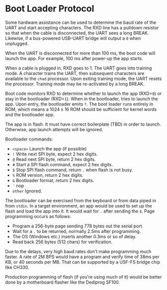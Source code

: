 # Boot Loader Protocol

Some hardware assistance can be used to determine the baud rate of the UART
and start accepting characters.
The RXD line has a pulldown resistor so that when the cable is
disconnected, the UART sees a long BREAK.
Likewise, if a bus-powered USB-UART bridge will output a `0`
when unplugged.

When the UART is disconnected for more than 100 ms, the boot code will
launch the app. For example, 100 ms after power-up the app starts.

When a cable is plugged in, RXD goes to 1. 
The UART goes into training mode.
A <space> character trains the UART, then subsequent characters are
available to the `chad` processor.
Upon exiting training mode, the UART resets the processor.
Training mode may be re-activated by a long BREAK.

Boot code monitors RXD to determine whether to launch the app (RXD=`0`)
or stay in the bootloader (RXD=`1`). When in the bootloader, <space>
tries to launch the app. Upon entry, the bootloader emits `?`.
The boot loader runs entirely in ROM, which means a 1024 x 16 ROM
should be sufficient for kernel words and the bootloader app.

The app is in flash.
It must have correct boilerplate (TBD) in order to launch.
Otherwise, app launch attempts will be ignored.

Bootloader commands:

- `<space>` Launch the app (if possible)
- `!` Write next SPI byte, expect 2 hex digits.
- `@` Read next SPI byte, return 2 hex digits.
- `#` Start a SPI flash command, expect 2 hex digits.
- `$` Stop SPI flash command, return `.` when flash is not busy.
- `%` ROM version, return 2 hex digits.
- `&` Bootloader format, return 2 hex digits.
- `'` nop
- `other` Ignored.

The bootloader can be exercised from the keyboard or from data piped in
from `stdin`.
In a target environment, an app would be used to set up the flash and
load the app into it. It would wait for `.` after sending the `$`.
Page programming occurs as follows:

- Program a 256-byte page sending 778 bytes out the serial port.
- Wait for a `.` to be returned, normally 2.5ms after programming.
- The OS (Windows etc.) inserts another 0.3ms or so of delay.
- Read back 256 bytes (512 chars) for verification.

Due to the delays, very high baud rates don't make programming much faster.
A rate of 2M BPS would have a program and verify time of 38ms per KB,
or 40 seconds per MB.
That can be supported by a USF-FS bridge chip like CH330.

Production programming of flash (if you're using much of it) would be
better done by a motherboard flasher like the Dediprog SF100.
